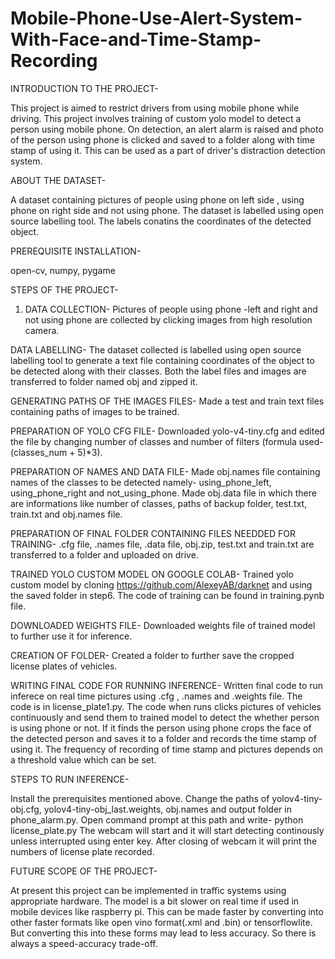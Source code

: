 # Mobile-Phone-Use-Alert-System-With-Face-and-Time-Stamp-Recording
INTRODUCTION TO THE PROJECT-

This project is aimed to restrict drivers from using mobile phone while driving. This project involves training of custom yolo model to detect a person using mobile phone. On detection, an alert alarm is raised and photo of the person using phone is clicked and saved to a folder along with time stamp of using it. This can be used as a part of driver's distraction detection system.

ABOUT THE DATASET-

A dataset containing pictures of people using phone on left side , using phone on right side and not using phone. The dataset is labelled using open source labelling tool. The labels conatins the coordinates of the detected object.

PREREQUISITE INSTALLATION-

open-cv, numpy, pygame

STEPS OF THE PROJECT-

1. DATA COLLECTION- Pictures of people using phone -left and right and not using phone are collected by clicking images from high resolution camera.

DATA LABELLING- The dataset collected is labelled using open source labelling tool to generate a text file containing coordinates of the object to be detected along with their classes. Both the label files and images are transferred to folder named obj and zipped it.

GENERATING PATHS OF THE IMAGES FILES- Made a test and train text files containing paths of images to be trained.

PREPARATION OF YOLO CFG FILE- Downloaded yolo-v4-tiny.cfg and edited the file by changing number of classes and number of filters (formula used- (classes_num + 5)*3).

PREPARATION OF NAMES AND DATA FILE- Made obj.names file containing names of the classes to be detected namely- using_phone_left, using_phone_right and not_using_phone. Made obj.data file in which there are informations like number of classes, paths of backup folder, test.txt, train.txt and obj.names file.

PREPARATION OF FINAL FOLDER CONTAINING FILES NEEDDED FOR TRAINING- .cfg file, .names file, .data file, obj.zip, test.txt and train.txt are transferred to a folder and uploaded on drive.

TRAINED YOLO CUSTOM MODEL ON GOOGLE COLAB- Trained yolo custom model by cloning https://github.com/AlexeyAB/darknet and using the saved folder in step6. The code of training can be found in training.pynb file.

DOWNLOADED WEIGHTS FILE- Downloaded weights file of trained model to further use it for inference.

CREATION OF FOLDER- Created a folder to further save the cropped license plates of vehicles.

WRITING FINAL CODE FOR RUNNING INFERENCE- Written final code to run inferece on real time pictures using .cfg , .names and .weights file. The code is in license_plate1.py. The code when runs clicks pictures of vehicles continuously and send them to trained model to detect the whether person is using phone or not. If it finds the person using phone crops the face of the detected person and saves it to a folder and records the time stamp of using it. The frequency of recording of time stamp and pictures depends on a threshold value which can be set.

STEPS TO RUN INFERENCE-

Install the prerequisites mentioned above.
Change the paths of yolov4-tiny-obj.cfg, yolov4-tiny-obj_last.weights, obj.names and output folder in phone_alarm.py. 
Open command prompt at this path and write- python license_plate.py 
The webcam will start and it will start detecting continously unless interrupted using enter key. After closing of webcam it will print the numbers of license plate recorded.

FUTURE SCOPE OF THE PROJECT-

At present this project can be implemented in traffic systems using appropriate hardware. The model is a bit slower on real time if used in mobile devices like raspberry pi. This can be made faster by converting into other faster formats like open vino format(.xml and .bin) or tensorflowlite. But converting this into these forms may lead to less accuracy. So there is always a speed-accuracy trade-off.
